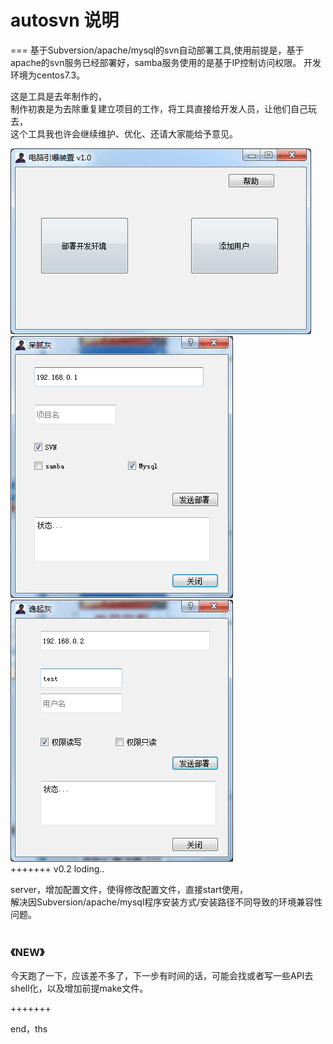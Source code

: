 # autosvn 说明
===
基于Subversion/apache/mysql的svn自动部署工具,使用前提是，基于apache的svn服务已经部署好，samba服务使用的是基于IP控制访问权限。
开发环境为centos7.3。


这是工具是去年制作的，<br>
制作初衷是为去除重复建立项目的工作，将工具直接给开发人员，让他们自己玩去，<br>
这个工具我也许会继续维护、优化、还请大家能给予意见。<br>

![](https://raw.githubusercontent.com/wangwuli/autosvn/master/gihub/main.png)  <br>
![](https://raw.githubusercontent.com/wangwuli/autosvn/master/gihub/add.png)    <br>
![](https://raw.githubusercontent.com/wangwuli/autosvn/master/gihub/adduser.png) <br>
+++++++
v0.2 loding..

server，增加配置文件，使得修改配置文件，直接start使用，<br>
解决因Subversion/apache/mysql程序安装方式/安装路径不同导致的环境兼容性问题。<br><br>

### 《NEW》
今天跑了一下，应该差不多了，下一步有时间的话，可能会找或者写一些API去shell化，以及增加前提make文件。

+++++++

end，ths

